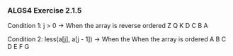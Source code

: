 ### ALGS4 Exercise 2.1.5

Condition 1: j > 0 -> When the array is reverse ordered
Z Q K D C B A

Condition 2: less(a[j], a[j - 1]) -> When the When the array is ordered
A B C D E F G 